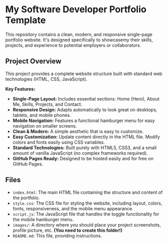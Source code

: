 # My Software Developer Portfolio Template

This repository contains a clean, modern, and responsive single-page portfolio website. It's designed specifically  to showcasemy their skills, projects, and experience to potential employers or collaborators.

## Project Overview

This project provides a complete website structure built with standard web technologies (HTML, CSS, JavaScript).

**Key Features:**

* **Single-Page Layout:** Includes essential sections: Home (Hero), About Me, Skills, Projects, and Contact.
* **Responsive Design:** Adapts automatically to look great on desktops, tablets, and mobile phones.
* **Mobile Navigation:** Features a functional hamburger menu for easy navigation on smaller screens.
* **Clean & Modern:** A simple aesthetic that is easy to customize.
* **Easy Customization:** Update content directly in the HTML file. Modify colors and fonts easily using CSS variables.
* **Standard Technologies:** Built purely with HTML5, CSS3, and a small amount of vanilla JavaScript (no complex frameworks required).
* **GitHub Pages Ready:** Designed to be hosted easily and for free on GitHub Pages.

## Files

* `index.html`: The main HTML file containing the structure and content of the portfolio.
* `style.css`: The CSS file for styling the website, including layout, colors, fonts, responsiveness, and the mobile menu appearance.
* `script.js`: The JavaScript file that handles the toggle functionality for the mobile hamburger menu.
* `images/`: A directory where you should place your project screenshots, profile picture, etc. **(You need to create this folder!)**
* `README.md`: This file, providing instructions.

